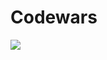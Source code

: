 # Codewars

<!-- This is a solution to the [QR code component challenge on Frontend Mentor](https://www.frontendmentor.io/challenges/qr-code-component-iux_sIO_H). Frontend Mentor challenges help you improve your coding skills by building realistic projects. 

## Table of contents

  - [Screenshot](#screenshot)
  - [Links](#links)
  - [My process](#my-process)
  - [Built with](#built-with)
  - [Author](#author)

### Screenshot -->

![](https://biolibre.fr/images/articles/codewars.jpg)



<!--
## My process

Only one div for the whole subject then let display flex do its magic.

### Built with

- Semantic HTML5 markup
- CSS custom properties
- Flexbox
- Mobile-first workflow

## Author

- Github - (https://github.com/RayaneKaddoury)
- Frontend Mentor - (https://www.frontendmentor.io/profile/RayaneKaddoury)
- Linkedin - (https://www.linkedin.com/in/rayane-kaddoury-aa4035185/) -->
